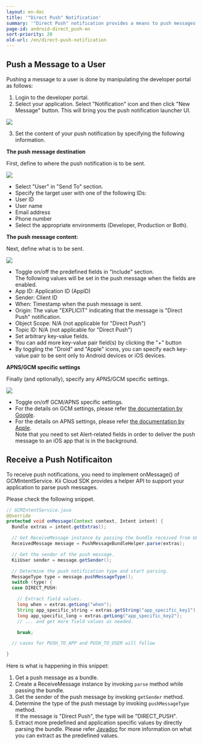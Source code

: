 ```yaml
---
layout: en-doc
title: '"Direct Push" Notification'
summary: '"Direct Push" notification provides a means to push messages directly to a certain user.  The feature is intended to be used by an app developer only.  An app developer can select any application user and directly push a message to this user by manipulating the developer portal.'
page-id: android-direct_push-en
sort-priority: 20
old-url: /en/direct-push-notification
---
```


## Push a Message to a User

Pushing a message to a user is done by manipulating the developer portal as follows:

1. Login to the developer portal.
2. Select your application.  Select "Notification" icon and then click "New Message" button.
This will bring you the push notification launcher UI.

 ![](01.png)

3. Set the content of your push notification by specifying the following information.

**The push message destination**

First, define to where the push notification is to be sent.

 ![](02.png)

* Select "User" in "Send To" section.
* Specify the target user with one of the following IDs:
 * User ID
 * User name
 * Email address
 * Phone number
* Select the appropriate environments (Developer, Production or Both).

**The push message content:**

Next, define what is to be sent.

 ![](03.png)

* Toggle on/off the predefined fields in "Include" section.<BR />The following values will be set in the push message when the fields are enabled.
 * App ID: Application ID (AppID) 
 * Sender: Client ID
 * When: Timestamp when the push message is sent.
 * Origin: The value "EXPLICIT" indicating that the message is "Direct Push" notification.
 * Object Scope: N/A (not applicable for "Direct Push")
 * Topic ID: N/A (not applicable for "Direct Push")
* Set arbitrary key-value fields.
 * You can add more key-value pair field(s) by clicking the "+" button
 * By toggling the "Droid" and "Apple" icons, you can specify each key-value pair to be sent only to Android devices or iOS devices.

**APNS/GCM specific settings**

Finally (and optionally), specify any APNS/GCM specific settings.

 ![](04.png)

* Toggle on/off GCM/APNS specific settings.
 * For the details on GCM settings, please refer [the documentation by Google](http://developer.android.com/google/gcm/gcm.html#server).
 * For the details on APNS settings, please refer [the documentation by Apple](http://developer.apple.com/library/mac/#documentation/NetworkingInternet/Conceptual/RemoteNotificationsPG/ApplePushService/ApplePushService.html).<BR />Note that you need to set Alert-related fields in order to deliver the push message to an iOS app that is in the background.

## Receive a Push Notificaiton

To receive push notifications, you need to implement onMessage() of GCMIntentService.  Kii Cloud SDK provides a helper API to support your application to parse push messages.

Please check the following snippet.

```java
// GCMIntentService.java
@Override
protected void onMessage(Context context, Intent intent) {
  Bundle extras = intent.getExtras();

  // Get ReceiveMessage instance by passing the bundle received from GCM.
  ReceivedMessage message = PushMessageBundleHelper.parse(extras);

  // Get the sender of the push message.
  KiiUser sender = message.getSender();

  // Determine the push notification type and start parsing.
  MessageType type = message.pushMessageType();
  switch (type) {
  case DIRECT_PUSH:

    // Extract field values.
    long when = extras.getLong("when");
    String app_specific_string = extras.getString("app_specific_key1");
    long app_specific_long = extras.getLong("app_specific_key2");
    // ... and get more field values as needed.

    break;

  // cases for PUSH_TO_APP and PUSH_TO_USER will follow  

}
```

Here is what is happening in this snippet:

1. Get a push message as a bundle.
2. Create a ReceiveMessage instance by invoking `parse` method while passing the bundle.
3. Get the sender of the push message by invoking `getSender` method.
4. Determine the type of the push message by invoking `pushMessageType` method.<BR />If the message is "Direct Push", the type will be "DIRECT\_PUSH".
5. Extract more predefined and application specific values by directly parsing the bundle.  Please refer [Javadoc](http://static.kii.com/devportal/docs/storage/com/kii/cloud/storage/KiiPushSubscription.html) for more information on what you can extract as the predefined values.
